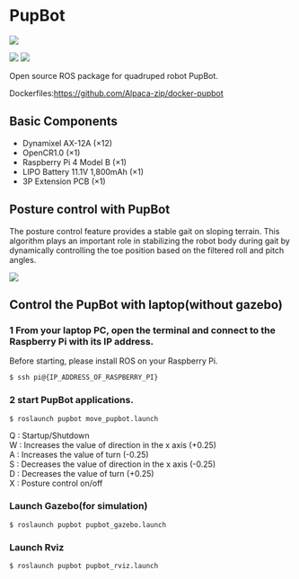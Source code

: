 # PupBot

<img src="https://github.com/Alpaca-zip/pupbot/blob/main/pupbot_ver1.png">

[![](https://img.shields.io/badge/ROS-Melodic-brightgreen.svg)](https://github.com/Alpaca-zip/pupbot)
[![](https://img.shields.io/badge/ROS-Noetic-brightgreen.svg)](https://github.com/Alpaca-zip/pupbot)

Open source ROS package for quadruped robot PupBot. 

Dockerfiles:https://github.com/Alpaca-zip/docker-pupbot

## Basic Components
- Dynamixel AX-12A (×12)
- OpenCR1.0 (×1)
- Raspberry Pi 4 Model B (×1)
- LIPO Battery 11.1V 1,800mAh (×1)
- 3P Extension PCB (×1)

## Posture control with PupBot
The posture control feature provides a stable gait on sloping terrain. This algorithm plays an important role in stabilizing the robot body during gait by dynamically controlling the toe position based on the filtered roll and pitch angles. 

<img src="https://github.com/Alpaca-zip/pupbot/blob/main/posture_control.mp4">

## Control the PupBot with laptop(without gazebo)
### 1 From your laptop PC, open the terminal and connect to the Raspberry Pi with its IP address.
Before starting, please install ROS on your Raspberry Pi.
```
$ ssh pi@{IP_ADDRESS_OF_RASPBERRY_PI}
```
### 2 start PupBot applications.
```
$ roslaunch pupbot move_pupbot.launch
```

Q : Startup/Shutdown  
W : Increases the value of direction in the x axis (+0.25)  
A : Increases the value of turn (-0.25)  
S : Decreases the value of direction in the x axis (-0.25)  
D : Decreases the value of turn (+0.25)  
X : Posture control on/off  

### Launch Gazebo(for simulation)

```
$ roslaunch pupbot pupbot_gazebo.launch
```

### Launch Rviz

```
$ roslaunch pupbot pupbot_rviz.launch
```

